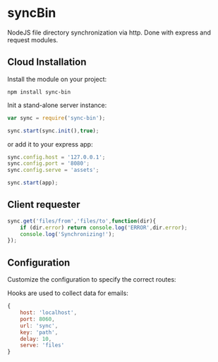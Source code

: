 syncBin
=======

NodeJS file directory synchronization via http. Done with express and request modules.

## Cloud Installation
Install the module on your project:

```
npm install sync-bin
```

Init  a stand-alone server instance:
```javascript
var sync = require('sync-bin');

sync.start(sync.init(),true);
```

or add it to your express app:
```javascript
sync.config.host = '127.0.0.1';
sync.config.port = '8080';
sync.config.serve = 'assets';

sync.start(app);
```

## Client requester

```javascript
sync.get('files/from','files/to',function(dir){
	if (dir.error) return console.log('ERROR',dir.error);
	console.log('Synchronizing!');
});
```

## Configuration
Customize the configuration to specify the correct routes:

Hooks are used to collect data for emails:

```javascript
{
	host: 'localhost',
	port: 8060,
	url: 'sync',
	key: 'path',
	delay: 10,
	serve: 'files'
}
```